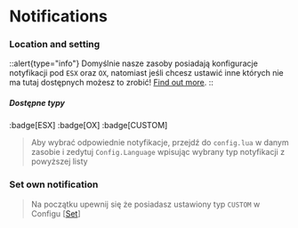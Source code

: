 # Notifications

### Location and setting

::alert{type="info"}
Domyślnie nasze zasoby posiadają konfiguracje notyfikacji pod `ESX` oraz `OX`, natomiast jeśli chcesz ustawić inne których nie ma tutaj dostępnych możesz to zrobić! [Find out more](#set-own-notification).
::

##### Dostępne typy
:badge[ESX] :badge[OX] :badge[CUSTOM]

> Aby wybrać odpowiednie notyfikacje, przejdź do `config.lua` w danym zasobie i zedytuj `Config.Language` wpisując wybrany typ notyfikacji z powyższej listy

### Set own notification

> Na początku upewnij się że posiadasz ustawiony typ `CUSTOM` w Configu [[Set](#location-and-setting)]